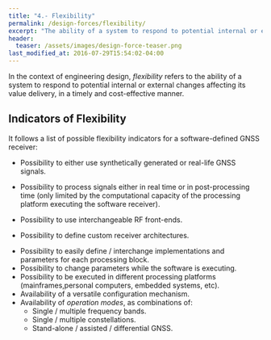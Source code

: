 ```yaml
---
title: "4.- Flexibility"
permalink: /design-forces/flexibility/
excerpt: "The ability of a system to respond to potential internal or external changes affecting its value delivery, in a timely and cost-effective manner."
header:
  teaser: /assets/images/design-force-teaser.png
last_modified_at: 2016-07-29T15:54:02-04:00
---
```


In the context of engineering design, _flexibility_ refers to the ability of a system to respond to potential internal or external changes affecting its value delivery, in a timely and cost-effective manner.


## Indicators of Flexibility

It follows a list of possible flexibility indicators for a software-defined GNSS receiver:

* Possibility to either use synthetically generated or real-life GNSS signals.
+ Possibility to process signals either in real time or in post-processing time (only limited by the computational capacity of the processing platform executing the software receiver).
* Possibility to use interchangeable RF front-ends.
+ Possibility to define custom receiver architectures.
* Possibility to easily define / interchange implementations and parameters for each processing block.
* Possibility to change parameters while the software is executing.
* Possibility to be executed in different processing platforms (mainframes,personal computers, embedded systems, etc).
* Availability of a versatile configuration mechanism.
* Availability of _operation modes_, as combinations of:
  - Single / multiple frequency bands.
  - Single / multiple constellations.
  - Stand-alone / assisted / differential GNSS.
